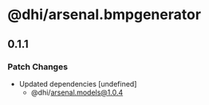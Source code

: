 # @dhi/arsenal.bmpgenerator

## 0.1.1
### Patch Changes

- Updated dependencies [undefined]
  - @dhi/arsenal.models@1.0.4
